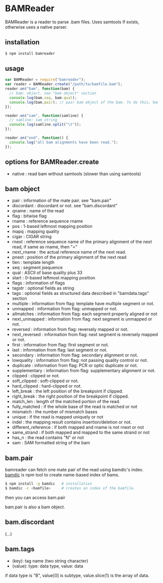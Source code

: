 BAMReader
==========
BAMReader is a reader to parse .bam files.
Uses samtools If exists, otherwise uses a native parser.

installation
----------------
```bash
$ npm install bamreader
```

usage
-------------
```js
var BAMReader = require("bamreader");
var reader = BAMReader.create("/path/to/bamfile.bam");
reader.on("bam", function(bam) {
  // bam: object. see "bam object" section
  console.log(bam.seq, bam.qual);
  console.log(bam.pair); // pair bam object of the bam. To do this, bamdic indexing is needed.
});

reader.on("sam", function(samline) {
  // samline: sam string
  console.log(samline.split("\t"));
});

reader.on("end", function() {
  console.log("all bam alignments have been read.");
});
```
options for BAMReader.create
----------------------------
- native : read bam without samtools (slower than using samtools)

bam object
------------------
- pair                : information of the mate pair. see "bam.pair"
- discordant          : discordant or not. see "bam.discordant"
- qname               : name of the read
- flag                : bitwise flag
- rname               : reference sequence rname
- pos                 : 1-based leftmost mapping position
- mapq                : mapping quality
- cigar               : CIGAR string
- rnext               : reference sequence name of the primary alignment of the next read, if same as rname, then "="
- next_rname          : the actual reference name of the next read.
- pnext               : position of the primary alignment of the next read
- tlen                : template length
- seq                 : segment jsequence
- qual                : ASCII of base quality plus 33
- start               : 0-based leftmost mapping position
- flags               : information of flags
- tagstr              : optional fields as string
- tags                : optional fields as structured data described in "bamdata.tags" section
- multiple            : information from flag: template have multiple segment or not. 
- unmapped            : information from flag: unmapped or not. 
- allmatches          : information from flag: each segment properly aligned or not
- next_unmapped       : information from flag: next segment is unmapped or not. 
- reversed            : information from flag: reversely mapped or not.
- next_reversed       : information from flag: next segment is reversely mapped or not.
- first               : information from flag: first segment or not.
- last                : information from flag: last segment or not.
- secondary           : information from flag: secondary alignment or not.
- lowquality          : information from flag: not passing quality control or not.
- duplicate           : information from flag: PCR or optic duplicate or not.
- supplementary       : information from flag: supplementary alignment or not.
- clipped             : clipped or not.
- soft_clipped        : soft-clipped or not.
- hard_clipped        : hard-clipped or not.
- left_break          : the left position of the breakpoint if clipped.
- right_break         : the right position of the breakpoint if clipped.
- match_len           : length of the matched portion of the read.
- fully_matched       : if the whole base of the read is matched or not
- mismatch            : the number of mismatch bases
- unique              : if the read is mapped uniquely or not
- indel               : the mapping result contains insertion/deletion or not.
- different_reference : if both mapped and rname is not rnext or not
- same_strand         : if both mapped and mapped to the same strand or not
- has_n               : the read contains "N" or not
- sam                 : SAM formatted string of the bam

bam.pair
-------------------
bamreader can fetch one mate pair of the read using bamdic's index.
[bamdic](https://github.com/shinout/bamdic) is npm tool to create name-based index of bams.

```bash
$ npm install -g bamdic   # installation
$ bamdic -c <bamfile>     # creates an index of the bamfile.
```
then you can access bam.pair

bam.pair is also a bam object.

bam.discordant
-------------------
(...)
 
bam.tags
------------------
- (key): tag name (two string character)
- (value): type: data type, value: data

if data type is "B", value[0] is subtype, value.slice(1) is the array of data.
